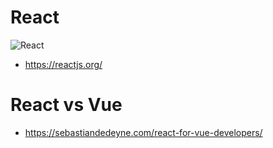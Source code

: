 # React

![React](https://upload.wikimedia.org/wikipedia/commons/thumb/a/a7/React-icon.svg/1200px-React-icon.svg.png)

* https://reactjs.org/

# React vs Vue

* https://sebastiandedeyne.com/react-for-vue-developers/

